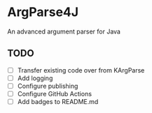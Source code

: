 # ArgParse4J

An advanced argument parser for Java

## TODO

- [ ] Transfer existing code over from KArgParse
- [ ] Add logging
- [ ] Configure publishing
- [ ] Configure GitHub Actions
- [ ] Add badges to README.md
